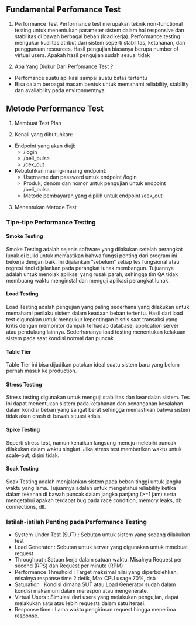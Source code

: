 ## Fundamental Perfomance Test

1. Performance Test
   Performance test merupakan teknik non-functional testing untuk menentukan parameter sistem dalam hal responsive dan stabilitas di bawah berbagai beban (load kerja). Performance testing mengukur kualitas atribut dari sistem seperti stabilitas, ketahanan, dan penggunaan resources. Hasil pengujian biasanya berupa number of virtual users.
   Apakah hasil pengujian sudah sesuai tidak

2. Apa Yang Diukur Dari Perfomance Test ?

- Perfomance suatu aplikasi sampai suatu batas tertentu
- Bisa dalam berbagai macam bentuk untuk memahami reliability, stability dan availability pada environmentnya

## Metode Performance Test

1. Membuat Test Plan

2. Kenali yang dibutuhkan:

- Endpoint yang akan diuji:
  - /login
  - /beli_pulsa
  - /cek_out
- Kebutuhkan masing-masing endpoint:
  - Username dan password untuk endpoint /login
  - Produk, denom dan nomor untuk pengujian untuk endpoint /beli_pulsa
  - Metode pembayaran yang dipilih untuk endpoint /cek_out

3. Menentukan Metode Test

### Tipe-tipe Performance Testing

#### Smoke Testing

Smoke Testing adalah sejenis software yang dilakukan setelah perangkat lunak di build untuk memastikan bahwa fungsi penting dari program ini bekerja dengan baik. Ini dijalankan “sebelum” setiap tes fungsional atau regresi rinci dijalankan pada perangkat lunak membangun. Tujuannya adalah untuk menolak aplikasi yang rusak parah, sehingga tim QA tidak membuang waktu menginstal dan menguji aplikasi perangkat lunak.

#### Load Testing

Load Testing adalah pengujian yang paling sederhana yang dilakukan untuk memahami perilaku sistem dalam keadaan beban tertentu. Hasil dari load test digunakan untuk mengukur kepentingan bisnis saat transaksi yang kritis dengan memonitor dampak terhadap database, application server atau pendukung lainnya.
Sederhananya load testing menentukan kelakuan sistem pada saat kondisi normal dan puncak.

#### Table Tier

Table Tier ini bisa dijadikan patokan ideal suatu sistem baru yang belum pernah masuk ke production.

#### Stress Testing

Stress testing digunakan untuk menguji stabilitas dan keandalan sistem. Tes ini dapat menentukan sistem pada ketahanan dan penanganan kesalahan dalam kondisi beban yang sangat berat sehingga memastikan bahwa sistem tidak akan crash di bawah situasi krisis.

#### Spike Testing

Seperti stress test, namun kenaikan langsung menuju melebihi puncak dilakukan dalam waktu singkat. Jika stress test memberikan waktu untuk scale-out, disini tidak.

#### Soak Testing

Soak Testing adalah menjalankan sistem pada beban tinggi untuk jangka waktu yang lama. Tujuannya adalah untuk mengetahui reliability ketika dalam tekanan di bawah puncak dalam jangka panjang (>=1 jam) serta mengetahui apakah terdapat bug pada race condition, memory leaks, db connections, dll.

### Istilah-istilah Penting pada Performance Testing

- System Under Test (SUT) : Sebutan untuk sistem yang sedang dilakukan test
- Load Generator : Sebutan untuk server yang digunakan untuk mmebuat request
- Throughput : Satuan kerja dalam satuan waktu. Misalnya Request per second (RPS) dan Request per minute (RPM)
- Performance Threshold : Target maksimal nilai yang diperbolehkan, misalnya response time 2 detik, Max CPU usage 70%, dsb
- Saturation : Kondisi dimana SUT atau Load Generator sudah dalam kondisi maksimum dalam merespon atau mengenerate.
- Virtual Users : Simulasi dari users yang melakukan pengujian, dapat melakukan satu atau lebih requests dalam satu iterasi.
- Response time : Lama waktu pengiriman request hingga menerima response.
